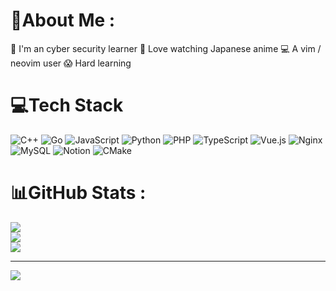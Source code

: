 # 💫About Me :
🥳 I'm an cyber security learner
🤤 Love watching Japanese anime
💻 A vim / neovim user
😱 Hard learning

# 💻Tech Stack
![C++](https://img.shields.io/badge/c++-%2300599C.svg?style=for-the-badge&logo=c%2B%2B&logoColor=white) ![Go](https://img.shields.io/badge/go-%2300ADD8.svg?style=for-the-badge&logo=go&logoColor=white) ![JavaScript](https://img.shields.io/badge/javascript-%23323330.svg?style=for-the-badge&logo=javascript&logoColor=%23F7DF1E) ![Python](https://img.shields.io/badge/python-3670A0?style=for-the-badge&logo=python&logoColor=ffdd54) ![PHP](https://img.shields.io/badge/php-%23777BB4.svg?style=for-the-badge&logo=php&logoColor=white) ![TypeScript](https://img.shields.io/badge/typescript-%23007ACC.svg?style=for-the-badge&logo=typescript&logoColor=white) ![Vue.js](https://img.shields.io/badge/vuejs-%2335495e.svg?style=for-the-badge&logo=vuedotjs&logoColor=%234FC08D) ![Nginx](https://img.shields.io/badge/nginx-%23009639.svg?style=for-the-badge&logo=nginx&logoColor=white) ![MySQL](https://img.shields.io/badge/mysql-%2300f.svg?style=for-the-badge&logo=mysql&logoColor=white) ![Notion](https://img.shields.io/badge/Notion-%23000000.svg?style=for-the-badge&logo=notion&logoColor=white) ![CMake](https://img.shields.io/badge/CMake-%23008FBA.svg?style=for-the-badge&logo=cmake&logoColor=white)
# 📊GitHub Stats :
![](https://github-readme-stats.vercel.app/api?username=lixiao189&theme=nord&hide_border=false&include_all_commits=false&count_private=false)<br/>
![](https://github-readme-streak-stats.herokuapp.com/?user=lixiao189&theme=nord&hide_border=false)<br/>
![](https://github-readme-stats.vercel.app/api/top-langs/?username=lixiao189&theme=nord&hide_border=false&include_all_commits=false&count_private=false&layout=compact)

---
[![](https://visitcount.itsvg.in/api?id=lixiao189&icon=0&color=0)](https://visitcount.itsvg.in)
